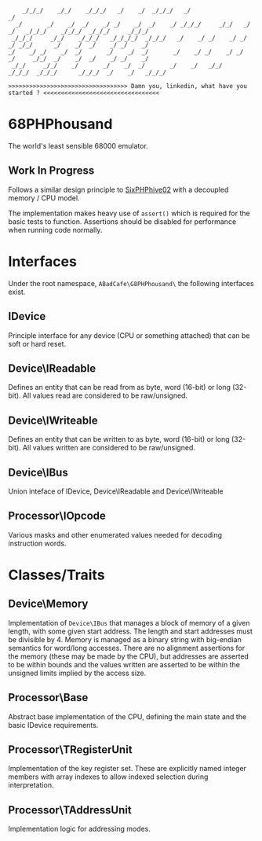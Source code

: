 ```
    _/_/_/    _/_/    _/_/_/   _/    _/  _/_/_/   _/                                                            _/
  _/       _/    _/  _/    _/ _/    _/  _/    _/ _/_/_/     _/_/   _/    _/   _/_/_/    _/_/_/  _/_/_/     _/_/_/
 _/_/_/     _/_/    _/_/_/   _/_/_/_/  _/_/_/   _/    _/ _/    _/ _/    _/ _/_/      _/    _/  _/    _/ _/    _/
_/    _/ _/    _/  _/       _/    _/  _/       _/    _/ _/    _/ _/    _/     _/_/  _/    _/  _/    _/ _/    _/
 _/_/     _/_/    _/       _/    _/  _/       _/    _/   _/_/    _/_/_/  _/_/_/      _/_/_/  _/    _/   _/_/_/

>>>>>>>>>>>>>>>>>>>>>>>>>>>>>>>>>> Damn you, linkedin, what have you started ? <<<<<<<<<<<<<<<<<<<<<<<<<<<<<<<<<
```
# 68PHPhousand

The world's least sensible 68000 emulator.

## Work In Progress

Follows a similar design principle to [SixPHPhive02](https://github.com/0xABADCAFE/sixphphive02/tree/main) with a decoupled memory / CPU model.

The implementation makes heavy use of `assert()` which is required for the basic tests to function. Assertions should be disabled for performance when running code normally.

# Interfaces

Under the root namespace, `ABadCafe\G8PHPhousand\` the following interfaces exist.

## IDevice

Principle interface for any device (CPU or something attached) that can be soft or hard reset.

## Device\IReadable

Defines an entity that can be read from as byte, word (16-bit) or long (32-bit). All values read are considered to be raw/unsigned.

## Device\IWriteable

Defines an entity that can be written to as byte, word (16-bit) or long (32-bit). All values written are considered to be raw/unsigned.

## Device\IBus

Union inteface of IDevice, Device\IReadable and Device\IWriteable

## Processor\IOpcode

Various masks and other enumerated values needed for decoding instruction words.

# Classes/Traits

## Device\Memory

Implementation of `Device\IBus` that manages a block of memory of a given length, with some given start address. The length and start addresses must be divisible by 4. Memory is managed as a binary string with big-endian semantics for word/long accesses. There are no alignment assertions for the memory (these may be made by the CPU), but addresses are asserted to be within bounds and the values written are asserted to be within the unsigned limits implied by the access size.

## Processor\Base

Abstract base implementation of the CPU, defining the main state and the basic IDevice requirements.

## Processor\TRegisterUnit

Implementation of the key register set. These are explicitly named integer members with array indexes to allow indexed selection during interpretation.

## Processor\TAddressUnit

Implementation logic for addressing modes.
